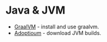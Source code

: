 # Java & JVM
* [GraalVM](graal-vm-and-native-image.md) - install and use graalvm.
* [Adoptioum](https://adoptium.net/) - download JVM builds.
